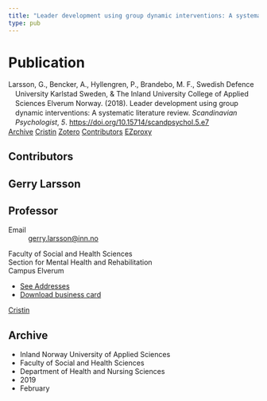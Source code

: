 ```yaml
---
title: "Leader development using group dynamic interventions: A systematic literature review"
type: pub
---
```

<h1>Publication</h1>
<article id="csl-bib-container-UAZ8VPQI" class="csl-bib-container">
  <div class="csl-bib-body" style="line-height: 1.35; padding-left: 1em; text-indent:-1em;">
  <div class="csl-entry">Larsson, G., Bencker, A., Hyllengren, P., Brandebo, M. F., Swedish Defence University Karlstad Sweden, &amp; The Inland University College of Applied Sciences Elverum Norway. (2018). Leader development using group dynamic interventions: A systematic literature review. <i>Scandinavian Psychologist</i>, <i>5</i>. <a href="https://doi.org/10.15714/scandpsychol.5.e7">https://doi.org/10.15714/scandpsychol.5.e7</a></div>
</div>
  <div class="csl-bib-buttons">
    <a href="#taxonomy-article-UAZ8VPQI" class="csl-bib-button">Archive</a>
    <a href="https://app.cristin.no/results/show.jsf?id=1674433" alt="Cristin URL" class="csl-bib-button">Cristin</a>
    <a href="http://zotero.org/groups/5022929/items/UAZ8VPQI" alt="Zotero URL" class="csl-bib-button">Zotero</a>
    <a href="#contributors-article-UAZ8VPQI" class="csl-bib-button">Contributors</a>
    <a href="http://ezproxy.inn.no/login?url=https://doi.org/10.15714/scandpsychol.5.e7" class="csl-bib-button">EZproxy</a>
  </div>
  <div id="csl-bib-meta-container-UAZ8VPQI"></div>
</article>
<div id="csl-bib-meta-UAZ8VPQI" class="csl-bib-meta">
  <article id="contributors-article-UAZ8VPQI" class="contributors-article">
    <h1>Contributors</h1>
    <div class="personas">
<div class="vrtx-hinn-person-card">
<div class="photo">
<i class="lar la-user-circle missing-person"></i>
</div>
<div class="info">
<hgroup><h1>Gerry Larsson</h1>
<h2>Professor</h2>
</hgroup><dl>
<dt>Email</dt>
<dd>
<a href="mailto:gerry.larsson@inn.no">gerry.larsson@inn.no</a>
</dd>
</dl>
<p>
Faculty of Social and Health Sciences<br>
Section for Mental Health and Rehabilitation<br>
Campus Elverum
</p>
<ul class="vrtx-hinn-links">
<li><a href="https://www.inn.no/english/find-an-employee/gerry-larsson.html#vrtx-hinn-addresses">See Addresses</a></li>
<li><a href="https://www.inn.no/english/find-an-employee/gerry-larsson.html?vrtx=vcf">Download business card</a></li>
</ul>
</div>
</div>
<a href="https://app.cristin.no/persons/show.jsf?id=50941" alt="Cristin URL" class="personas-cristin">Cristin</a>
</div>
  </article>
  <article id="taxonomy-article-UAZ8VPQI" class="taxonomy-article">
    <h1>Archive</h1>
    <ul>
      <li>Inland Norway University of Applied Sciences</li>
      <li>Faculty of Social and Health Sciences</li>
      <li>Department of Health and Nursing Sciences</li>
      <li>2019</li>
      <li>February</li>
    </ul>
  </article>
</div>
